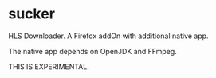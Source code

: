 # sucker
HLS Downloader. 
A Firefox addOn with additional native app.

The native app depends on OpenJDK and FFmpeg.

THIS IS EXPERIMENTAL.

